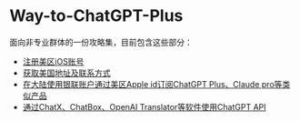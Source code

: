 # Way-to-ChatGPT-Plus
面向非专业群体的一份攻略集，目前包含这些部分：
- [注册美区iOS账号](./注册美区Apple%20ID.md)
- [获取美国地址及联系方式](./获取美国联系方式及地址.md)
- [在大陆使用银联账户通过美区Apple id订阅ChatGPT Plus、Claude pro等类似产品](./使用银联账户通过IOS订阅ChatGPT%20Plus.md)
- [通过ChatX、ChatBox、OpenAI Translator等软件使用ChatGPT API](./使用ChatGPT-API.md)
